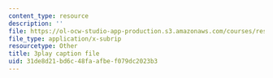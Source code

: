 ```yaml
---
content_type: resource
description: ''
file: https://ol-ocw-studio-app-production.s3.amazonaws.com/courses/res-18-006-calculus-revisited-single-variable-calculus-fall-2010/31de8d21bd6c48faafbef079dc2023b3_GqVQTRb-QoA.srt
file_type: application/x-subrip
resourcetype: Other
title: 3play caption file
uid: 31de8d21-bd6c-48fa-afbe-f079dc2023b3
---
```

